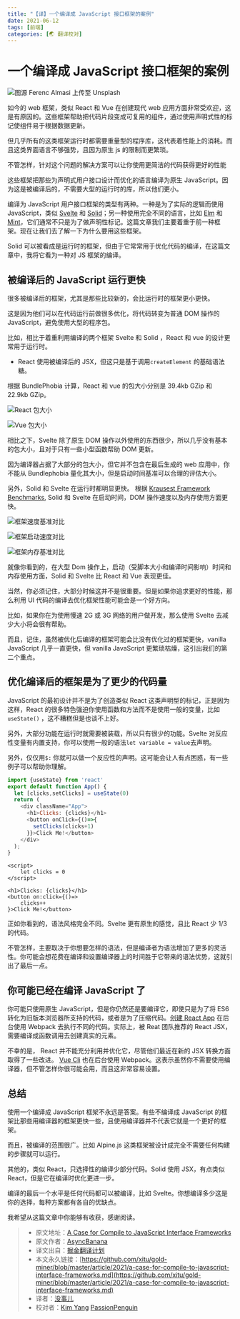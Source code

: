 ```yaml
---
title: "【译】一个编译成 JavaScript 接口框架的案例"
date: 2021-06-12
tags: [前端]
categories: [🌏 翻译校对]
---
```


# 一个编译成 JavaScript 接口框架的案例

![图源 [Ferenc Almasi](https://unsplash.com/@flowforfrank?utm_source=medium&utm_medium=referral) 上传至 [Unsplash](https://unsplash.com?utm_source=medium&utm_medium=referral)](https://cdn-images-1.medium.com/max/10296/0*LUP7NJrirKlw-voh)

如今的 web 框架，类似 React 和 Vue 在创建现代 web 应用方面非常受欢迎，这是有原因的。这些框架帮助把代码片段变成可复用的组件，通过使用声明式性的标记使组件易于根据数据更新。

但几乎所有的这类框架运行时都需要重量型的程序库，这代表着性能上的消耗。而且这类界面语言不够强势，且因为原生 js 的限制而更繁琐。

不管怎样，针对这个问题的解决方案可以让你使用更简洁的代码获得更好的性能

这些框架把那些为声明式用户接口设计而优化的语言编译为原生 JavaScript。因为这是被编译后的，不需要大型的运行时的库，所以他们更小。

编译为 JavaScript 用户接口框架的类型有两种。一种是为了实际的逻辑而使用 JavaScript，类似 [Svelte](https://svelte.dev/) 和 [Solid](https://github.com/solidjs/solid)；另一种使用完全不同的语言，比如 [Elm](https://elm-lang.org/) 和 [Mint](https://www.mint-lang.com/)，它们通常不只是为了做声明性标记。这篇文章我们主要着重于前一种框架。现在让我们去了解一下为什么要用这些框架。

Solid 可以被看成是运行时的框架，但由于它常常用于优化代码的编译，在这篇文章中，我将它看为一种对 JS 框架的编译。

## 被编译后的 JavaScript 运行更快

很多被编译后的框架，尤其是那些比较新的，会比运行时的框架更小更快。

这是因为他们可以在代码运行前做很多优化，将代码转变为普通 DOM 操作的 JavaScript，避免使用大型的程序包。

比如，相比于着重利用编译的两个框架 Svelte 和 Solid ，React 和 vue 的设计更常用于运行时。

* React 使用被编译后的 JSX，但这只是基于调用`createElement` 的基础语法糖。

根据 BundlePhobia 计算，React 和 vue 的包大小分别是 39.4kb GZip 和 22.9kb GZip。

![React 包大小](https://cdn-images-1.medium.com/max/2724/1*yWAVUnOXKsrwrRzTSb6kzw.png)

![Vue 包大小](https://cdn-images-1.medium.com/max/2684/1*eTVWVuDuNORYhxf1g5bF_w.png)

相比之下，Svelte 除了原生 DOM 操作以外使用的东西很少，所以几乎没有基本的包大小，且对于只有一些小型函数帮助 DOM 更新。

因为编译器占据了大部分的包大小，但它并不包含在最后生成的 web 应用中，你不能从 Bundlephobia 量化其大小，但是启动时间基准可以合理的评估大小。

另外，Solid 和 Svelte 在运行时都明显更快。 根据 [Krausest Framework Benchmarks](https://krausest.github.io/js-framework-benchmark/2021/table_chrome_90.0.4430.72.html), Solid 和 Svelte 在启动时间，DOM 操作速度以及内存使用方面更快。

![框架速度基准对比](https://cdn-images-1.medium.com/max/2000/1*cyKBaU7O35rKAPZJ4jsO2A.png)

![框架启动速度对比](https://cdn-images-1.medium.com/max/2000/1*m5e36L44ph12wCOhCq576Q.png)

![框架内存基准对比](https://cdn-images-1.medium.com/max/2000/1*EuwkvRIURVuvKk7XqphdYQ.png)

就像你看到的，在大型 Dom 操作上，启动（受脚本大小和编译时间影响）时间和内存使用方面，Solid 和 Svelte 比 React 和 Vue 表现更佳。

当然，你必须记住，大部分时候这并不是很重要。但是如果你追求更好的性能，那么利用 UI 代码的编译去优化框架性能可能会是一个好方向。

比如，如果你在为使用慢速 2G 或 3G 网络的用户做开发，那么使用 Svelte 去减少大小将会很有帮助。

而且，记住，虽然被优化后编译的框架可能会比没有优化过的框架更快，vanilla JavaScript 几乎一直更快，但 vanilla JavaScript 更繁琐枯燥，这引出我们的第二个重点。

## 优化编译后的框架是为了更少的代码量

JavaScript 的最初设计并不是为了创造类似 React 这类声明型的标记，正是因为这样，React 的很多特色强迫你使用函数和方法而不是使用一般的变量，比如`useState()` ，这不糟糕但是也谈不上好。

另外，大部分功能在运行时就需要被装载，所以只有很少的功能。Svelte 对反应性变量有内置支持，你可以使用一般的语法`let variable = value`去声明。

另外，仅仅用`$:` 你就可以做一个反应性的声明。这可能会让人有点困惑，有一些例子可以帮助你理解。

```JavaScript
import {useState} from 'react'
export default function App() {
  let [clicks,setClicks] = useState(0)
  return (
    <div className="App">
      <h1>Clicks: {clicks}</h1>
      <button onClick={()=>{
        setClicks(clicks+1)
      }}>Click Me!</button>
    </div>
  );
}
```

```Svelte
<script>
	let clicks = 0
</script>

<h1>Clicks: {clicks}</h1>
<button on:click={()=>
	clicks++
}>Click Me!</button>
```

正如你看到的，语法风格完全不同。Svelte 更有原生的感觉，且比 React 少 1/3 的代码。

不管怎样，主要取决于你想要怎样的语法，但是编译者为语法增加了更多的灵活性。你可能会想花费在编译和设置编译器上的时间胜于它带来的语法优势，这就引出了最后一点。

## 你可能已经在编译 JavaScript 了

你可能只使用原生 JavaScript，但是你仍然还是要编译它，即使只是为了将 ES6 转化为旧版本浏览器所支持的代码，或者是为了压缩代码。[创建 React App](https://create-react-app.dev/) 在后台使用 Webpack 去执行不同的代码。实际上，被 Reat 团队推荐的 React JSX，需要编译成函数调用去创建真实的元素。

不幸的是， React 并不能充分利用并优化它，尽管他们最近在新的 JSX 转换方面取得了一些改进。 [Vue Cli](https://cli.vuejs.org/) 也在后台使用 Webpack。这表示虽然你不需要使用编译器，但不管怎样你很可能会用，而且这非常容易设置。

## 总结

使用一个编译成 JavaScript 框架不永远是答案。有些不编译成 JavaScript 的框架比那些用编译器的框架更快一些，且使用编译器并不代表它就是一个更好的框架。

而且，被编译的范围很广。比如 Alpine.js 这类框架被设计成完全不需要任何构建的步骤就可以运行。

其他的，类似 React，只选择性的编译少部分代码。Solid 使用 JSX，有点类似 React，但是它在编译时优化更进一步。

编译的最后一个水平是任何代码都可以被编译，比如 Svelte。你想编译多少这是你的选择，每种方案都有各自的优缺点。

我希望从这篇文章中你能够有收获，感谢阅读。

> * 原文地址：[A Case for Compile to JavaScript Interface Frameworks](https://javascript.plainenglish.io/a-case-for-compile-to-javascript-interface-frameworks-a684b361884f)
> * 原文作者：[AsyncBanana](https://medium.com/@asyncbanana)
> * 译文出自：[掘金翻译计划](https://github.com/xitu/gold-miner)
> * 本文永久链接：[https://github.com/xitu/gold-miner/blob/master/article/2021/a-case-for-compile-to-javascript-interface-frameworks.md](https://github.com/xitu/gold-miner/blob/master/article/2021/a-case-for-compile-to-javascript-interface-frameworks.md)
> * 译者：[没事儿](https://github.com/Tong-H)
> * 校对者：[Kim Yang](https://github.com/KimYangOfCat) [PassionPenguin](https://github.com/PassionPenguin)